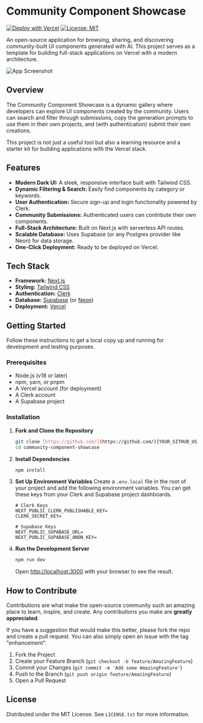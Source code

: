 # Community Component Showcase

[![Deploy with Vercel](https://vercel.com/button)](https://vercel.com/new/clone?repository-url=https%3A%2F%2Fgithub.com%2F{YOUR_GITHUB_USERNAME}%2Fcommunity-component-showcase)
[![License: MIT](https://img.shields.io/badge/License-MIT-blue.svg)](https://opensource.org/licenses/MIT)

An open-source application for browsing, sharing, and discovering community-built UI components generated with AI. This project serves as a template for building full-stack applications on Vercel with a modern architecture.

<!-- Add a screenshot of the live application here -->
![App Screenshot](https://placehold.co/1200x600/111827/F9FAFB?text=App+Screenshot+Here)

## Overview

The Community Component Showcase is a dynamic gallery where developers can explore UI components created by the community. Users can search and filter through submissions, copy the generation prompts to use them in their own projects, and (with authentication) submit their own creations.

This project is not just a useful tool but also a learning resource and a starter kit for building applications with the Vercel stack.

## Features

-   **Modern Dark UI:** A sleek, responsive interface built with Tailwind CSS.
-   **Dynamic Filtering & Search:** Easily find components by category or keywords.
-   **User Authentication:** Secure sign-up and login functionality powered by Clerk.
-   **Community Submissions:** Authenticated users can contribute their own components.
-   **Full-Stack Architecture:** Built on Next.js with serverless API routes.
-   **Scalable Database:** Uses Supabase (or any Postgres provider like Neon) for data storage.
-   **One-Click Deployment:** Ready to be deployed on Vercel.

## Tech Stack

-   **Framework:** [Next.js](https://nextjs.org/)
-   **Styling:** [Tailwind CSS](https://tailwindcss.com/)
-   **Authentication:** [Clerk](https://clerk.com/)
-   **Database:** [Supabase](https://supabase.io/) (or [Neon](https://neon.tech/))
-   **Deployment:** [Vercel](https://vercel.com/)

## Getting Started

Follow these instructions to get a local copy up and running for development and testing purposes.

### Prerequisites

-   Node.js (v18 or later)
-   npm, yarn, or pnpm
-   A Vercel account (for deployment)
-   A Clerk account
-   A Supabase project

### Installation

1.  **Fork and Clone the Repository**
    ```sh
    git clone [https://github.com/](https://github.com/){YOUR_GITHUB_USERNAME}/community-component-showcase.git
    cd community-component-showcase
    ```

2.  **Install Dependencies**
    ```sh
    npm install
    ```

3.  **Set Up Environment Variables**
    Create a `.env.local` file in the root of your project and add the following environment variables. You can get these keys from your Clerk and Supabase project dashboards.

    ```env
    # Clerk Keys
    NEXT_PUBLIC_CLERK_PUBLISHABLE_KEY=
    CLERK_SECRET_KEY=

    # Supabase Keys
    NEXT_PUBLIC_SUPABASE_URL=
    NEXT_PUBLIC_SUPABASE_ANON_KEY=
    ```

4.  **Run the Development Server**
    ```sh
    npm run dev
    ```
    Open [http://localhost:3000](http://localhost:3000) with your browser to see the result.

## How to Contribute

Contributions are what make the open-source community such an amazing place to learn, inspire, and create. Any contributions you make are **greatly appreciated**.

If you have a suggestion that would make this better, please fork the repo and create a pull request. You can also simply open an issue with the tag "enhancement".

1.  Fork the Project
2.  Create your Feature Branch (`git checkout -b feature/AmazingFeature`)
3.  Commit your Changes (`git commit -m 'Add some AmazingFeature'`)
4.  Push to the Branch (`git push origin feature/AmazingFeature`)
5.  Open a Pull Request

## License

Distributed under the MIT License. See `LICENSE.txt` for more information.
